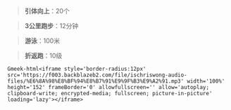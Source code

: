 
> **引体向上**：20个

> **3公里跑步**：12分钟

> **游泳**：100米

> **折返跑**：10级

`Gmeek-html<iframe style='border-radius:12px' src='https://f003.backblazeb2.com/file/ischriswong-audio-files/%E6%8A%98%E8%BF%94%E8%B7%91%E9%9F%B3%E9%A2%91.mp3' width='100%' height='152' frameBorder='0' allowfullscreen='' allow='autoplay; clipboard-write; encrypted-media; fullscreen; picture-in-picture' loading='lazy'></iframe>`